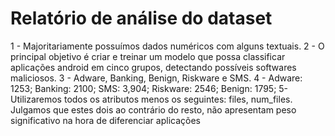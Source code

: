 # Relatório de análise do dataset
1 - Majoritariamente possuímos dados numéricos com alguns textuais.
2 - O principal objetivo é criar e treinar um modelo que possa classificar aplicações android em cinco grupos, detectando possíveis softwares maliciosos.
3 - Adware, Banking, Benign, Riskware e SMS.
4 - Adware: 1253; Banking: 2100; SMS: 3,904; Riskware: 2546; Benign: 1795;
5- Utilizaremos todos os atributos menos os seguintes: files, num_files. Julgamos que estes dois ao contrário do resto, não apresentam peso significativo na hora de diferenciar aplicações 

